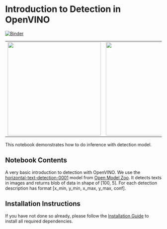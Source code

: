 # Introduction to Detection in OpenVINO

[![Binder](https://mybinder.org/badge_logo.svg)](https://mybinder.org/v2/gh/openvinotoolkit/openvino_notebooks/HEAD?filepath=notebooks%2F004-hello-detection%2F004-hello-detection.ipynb)

|                                                                                                                             |                                                                                                                             |
| --------------------------------------------------------------------------------------------------------------------------- | --------------------------------------------------------------------------------------------------------------------------- |
| <img src="https://user-images.githubusercontent.com/36741649/128489910-316aec49-4892-46f1-9e3c-b9d3646ef278.jpg" width=300> | <img src="https://user-images.githubusercontent.com/36741649/128489933-bf215a3f-06fa-4918-8833-cb0bf9fb1cc7.jpg" width=300> |

This notebook demonstrates how to do inference with detection model.

## Notebook Contents

A very basic introduction to detection with OpenVINO. We use the [horizontal-text-detection-0001](https://docs.openvino.ai/latest/omz_models_model_horizontal_text_detection_0001.html) model from [Open Model Zoo](https://github.com/openvinotoolkit/open_model_zoo/). It detects texts in images and returns blob of data in shape of [100, 5]. For each detection description has format [x_min, y_min, x_max, y_max, conf].

## Installation Instructions

If you have not done so already, please follow the [Installation Guide](../../README.md) to install all required dependencies.
